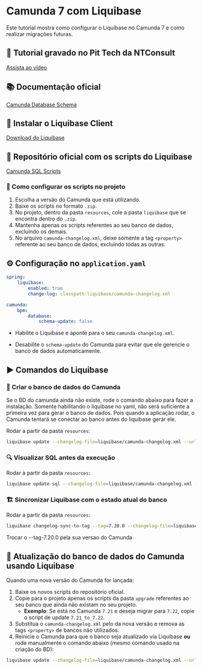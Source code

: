 # Camunda 7 com Liquibase

Este tutorial mostra como configurar o Liquibase no Camunda 7 e como realizar migrações futuras.

## 🎥 Tutorial gravado no Pit Tech da NTConsult

[Assista ao vídeo](https://ntconsultcorpusa.sharepoint.com/sites/intranet/_layouts/15/stream.aspx?id=%2Fsites%2Fintranet%2FVdeos%2FPitch%20Tech%20NT%20%2D%20Migrando%20o%20Banco%20de%20Dados%20do%20Camunda%20com%20Liquibase%2D20240710%5F130238%2DGravação%20de%20Reunião%2Emp4&referrer=StreamWebApp%2EWeb&referrerScenario=AddressBarCopied%2Eview%2E16a0afd5%2Dcc69%2D4d72%2Da689%2D5b3b31efc061)

## 📚 Documentação oficial
[Camunda Database Schema](https://docs.camunda.org/manual/latest/installation/database-schema/)

## 🔧 Instalar o Liquibase Client
[Download do Liquibase](https://www.liquibase.com/download)

## 📂 Repositório oficial com os scripts do Liquibase
[Camunda SQL Scripts](https://artifacts.camunda.com/ui/native/camunda-bpm/org/camunda/bpm/distro/camunda-sql-scripts/)

### 📌 Como configurar os scripts no projeto
1. Escolha a versão do Camunda que está utilizando.
2. Baixe os scripts no formato `.zip`.
3. No projeto, dentro da pasta `resources`, cole a pasta `liquibase` que se encontra dentro do `.zip`.
4. Mantenha apenas os scripts referentes ao seu banco de dados, excluindo os demais.
5. No arquivo `camunda-changelog.xml`, deixe somente a tag `<property>` referente ao seu banco de dados, excluindo todas as outras.

## ⚙️ Configuração no `application.yaml`

```yaml
spring:
    liquibase:
        enabled: true
        change-log: classpath:liquibase/camunda-changelog.xml

camunda:
    bpm:
        database:
            schema-update: false
```

- Habilite o Liquibase e aponte para o seu `camunda-changelog.xml`.

- Desabilite o `schema-update` do Camunda para evitar que ele gerencie o banco de dados automaticamente.

## ▶️ Comandos do Liquibase

### 🚀 Criar o banco de dados do Camunda 

Se o BD do camunda ainda não existe, rode o comando abaixo para fazer a instalação. 
Somente habilitando o liquibase no yaml, não será suficiente a primeira vez para gerar o banco de dados.
Pois quando a aplicação rodar, o Camunda tentará se conectar ao banco antes do liquibase gerar ele.

Rodar a partir da pasta `resources`:
```sh
liquibase update --changelog-file=liquibase/camunda-changelog.xml --url=jdbc:postgresql://localhost:5432/camunda --username=admin --password=admin
```

### 🔍 Visualizar SQL antes da execução

Rodar a partir da pasta `resources`:
```sh
liquibase update-sql --changelog-file=liquibase/camunda-changelog.xml --url=jdbc:postgresql://localhost:5432/camunda --username=admin --password=admin
```

### 🏗️ Sincronizar Liquibase com o estado atual do banco

Rodar a partir da pasta `resources`: 
```sh
liquibase changelog-sync-to-tag --tag=7.20.0 --changelog-file=liquibase/camunda-changelog.xml --url=jdbc:postgresql://localhost:5432/camunda --username=admin --password=admin
```
Trocar o --tag-7.20.0 pela sua versao do Camunda

## 🔄 Atualização do banco de dados do Camunda usando Liquibase

Quando uma nova versão do Camunda for lançada:

1. Baixe os novos scripts do repositório oficial.
2. Copie para o projeto apenas os scripts da pasta `upgrade` referentes ao seu banco que ainda não existam no seu projeto.
    - **Exemplo**: Se está no Camunda `7.21` e deseja migrar para `7.22`, copie o script de update `7.21_to_7.22`.
3. Substitua o `camunda-changelog.xml` pelo da nova versão e remova as tags `<property>` de bancos não utilizados.
4. Reinicie o Camunda para que o banco seja atualizado via Liquibase **ou** rode manualmente o comando abaixo (mesmo comando usado na criação do BD):

```sh
liquibase update --changelog-file=liquibase/camunda-changelog.xml --url=jdbc:postgresql://localhost:5432/camunda --username=admin --password=admin
```

